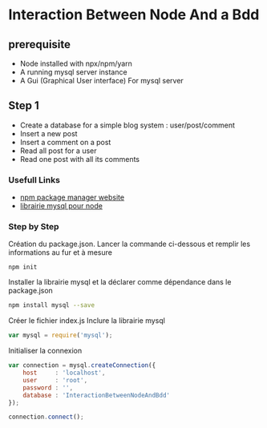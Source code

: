 # Interaction Between Node And a Bdd

## prerequisite
* Node installed with npx/npm/yarn 
* A running mysql server instance
* A Gui (Graphical User interface) For mysql server

## Step 1
* Create a database for a simple blog system : user/post/comment
* Insert a new post
* Insert a comment on a post
* Read all post for a user
* Read one post with all its comments 

### Usefull Links
* [npm package manager website](https://www.npmjs.com)
* [librairie mysql pour node](https://www.npmjs.com/package/mysql)


### Step by Step
Création du package.json. Lancer la commande ci-dessous et remplir les informations au fur et à mesure
```
npm init
```

Installer la librairie mysql et la déclarer comme dépendance dans le package.json 
```bash 
npm install mysql --save
```

Créer le fichier index.js
Inclure la librairie mysql
````javascript
var mysql = require('mysql');
````
Initialiser la connexion
```javascript
var connection = mysql.createConnection({
    host     : 'localhost',
    user     : 'root',
    password : '',
    database : 'InteractionBetweenNodeAndBdd'
});

connection.connect();
```